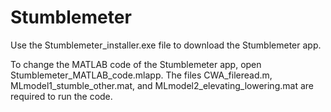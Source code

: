# Stumblemeter

Use the Stumblemeter_installer.exe file to download the Stumblemeter app.

To change the MATLAB code of the Stumblemeter app, open Stumblemeter_MATLAB_code.mlapp.
The files CWA_fileread.m, MLmodel1_stumble_other.mat, and MLmodel2_elevating_lowering.mat are required to run the code.
